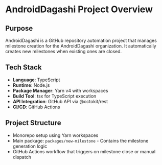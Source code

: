 # AndroidDagashi Project Overview

## Purpose

AndroidDagashi is a GitHub repository automation project that manages milestone creation for the AndroidDagashi organization. It automatically creates new milestones when existing ones are closed.

## Tech Stack

- **Language**: TypeScript
- **Runtime**: Node.js
- **Package Manager**: Yarn v4 with workspaces
- **Build Tool**: tsx for TypeScript execution
- **API Integration**: GitHub API via @octokit/rest
- **CI/CD**: GitHub Actions

## Project Structure

- Monorepo setup using Yarn workspaces
- Main package: `packages/new-milestone` - Contains the milestone generation logic
- GitHub Actions workflow that triggers on milestone close or manual dispatch
